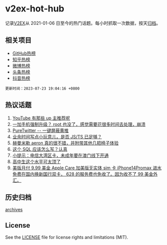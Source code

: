 # v2ex-hot-hub

 记录[V2EX](https://www.v2ex.com/)从 2021-01-06 日至今的热门话题。每小时抓取一次数据，按天[归档](archives)。
 
 ## 相关项目

- [GitHub热榜](https://github.com/lonnyzhang423/github-hot-hub)
- [知乎热榜](https://github.com/lonnyzhang423/zhihu-hot-hub)
- [微博热榜](https://github.com/lonnyzhang423/weibo-hot-hub)
- [头条热榜](https://github.com/lonnyzhang423/toutiao-hot-hub)
- [抖音热榜](https://github.com/lonnyzhang423/douyin-hot-hub)


 `更新时间：2023-07-23 19:04:16 +0800`

## 热议话题

1. [YouTube 有那些 up 主推荐呢](https://www.v2ex.com/t/958926)
1. [一加手机强制升级？ root 也没了，感觉需要花很多时间去处理，崩溃](https://www.v2ex.com/t/958901)
1. [PureTwitter -- 一键屏蔽黄推](https://www.v2ex.com/t/958849)
1. [业余时间写点小玩意儿，是否 JS/TS 已足够？](https://www.v2ex.com/t/958854)
1. [赫曼米勒 aeron 真的很不错，并附带其他几把椅子体验](https://www.v2ex.com/t/958888)
1. [这个 SQL 应该怎么写？认真](https://www.v2ex.com/t/958851)
1. [小提示：电信大湾区卡，未成年要在澳门线下开通](https://www.v2ex.com/t/958890)
1. [高中生这个水平可太顶了](https://www.v2ex.com/t/958933)
1. [美版月付 9.99 美金 Apple Care 加美版无实体 sim 卡 iPhone14Promax 进水免费在国内换新国行双卡， 628 的服务费也免收了。因为收不了 99 美金外汇。](https://www.v2ex.com/t/958859)

## 历史归档

[archives](archives)

## License

See the [LICENSE](LICENSE) file for license rights and limitations (MIT).
